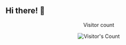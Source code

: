 ## Hi there! 👋

<div align="center"> 
  <p>Visitor count</p>
  <img src="https://profile-counter.glitch.me/{matildahellstrom}/count.svg" alt="Visitor's Count" />
</div>

<!--
**matildahellstrom/matildahellstrom** is a ✨ _special_ ✨ repository because its `README.md` (this file) appears on your GitHub profile.

Here are some ideas to get you started:

- 🔭 I’m currently working on ...
- 🌱 I’m currently learning ...
- 👯 I’m looking to collaborate on ...
- 🤔 I’m looking for help with ...
- 💬 Ask me about ...
- 📫 How to reach me: ...
- 😄 Pronouns: ...
- ⚡ Fun fact: ...
-->
